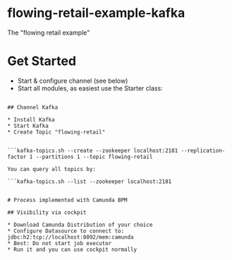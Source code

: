 # flowing-retail-example-kafka
The "flowing retail example" 

# Get Started

* Start & configure channel (see below)
* Start all modules, as easiest use the Starter class:

```starter/io.flowing.retail.command.SimpleStarter

## Channel Kafka

* Install Kafka
* Start Kafka
* Create Topic "flowing-retail"


```kafka-topics.sh --create --zookeeper localhost:2181 --replication-factor 1 --partitions 1 --topic flowing-retail

You can query all topics by: 

```kafka-topics.sh --list --zookeeper localhost:2181


# Process implemented with Camunda BPM

## Visibility via cockpit

* Download Camunda Distribution of your choice
* Configure Datasource to connect to: jdbc:h2:tcp://localhost:8092/mem:camunda
* Best: Do not start job executor
* Run it and you can use cockpit normally